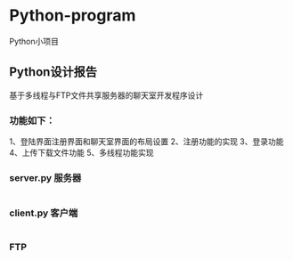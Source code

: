# Python-program
Python小项目
## Python设计报告
基于多线程与FTP文件共享服务器的聊天室开发程序设计
### 功能如下：
1、登陆界面注册界面和聊天室界面的布局设置
2、注册功能的实现
3、登录功能
4、上传下载文件功能
5、多线程功能实现
### server.py 服务器
```python

```

### client.py 客户端
```python

```

### FTP

